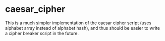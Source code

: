 # caesar_cipher

This is a much simpler implementation of the caesar cipher script (uses alphabet array instead of alphabet hash), and thus should be easier to write a cipher breaker script in the future.
